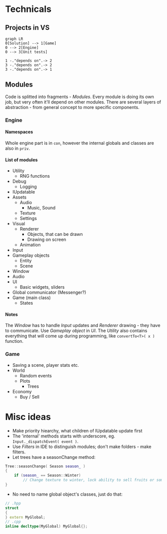 # Technicals
## Projects in VS
```mermaid
graph LR
0[Solution] --> 1[Game]
0 --> 2[Engine]
0 --> 3[Unit tests]

1 -."depends on".-> 2
3 -."depends on".-> 2
3 -."depends on".-> 1
```
## Modules
Code is splitted into fragments - *Modules*. Every module is doing its own job, but very often it'll depend on other modules. There are several layers of abstraction - from general concept to more specific components.
### Engine
#### Namespaces
Whole engine part is in `con`, however the internal globals and classes are also in `priv`.
#### List of modules
* Utility
    * RNG functions
* Debug
    * Logging
* IUpdatable
* Assets
    * Audio
        * Music, Sound
    * Texture
    * Settings
* Visual
    * Renderer
        * Objects, that can be drawn
        * Drawing on screen
    * Animation
* Input
* Gameplay objects 
    * Entity
    * Scene
* Window
* Audio 
* UI
    * Basic widgets, sliders
* Global communicator  (Messenger?)
* Game (main class)
    * States 
#### Notes
The *Window* has to handle *Input* updates and *Renderer* drawing - they have to communicate.
Use *Gameplay object* in *UI*.
The *Utility* also contains everything that will come up during programming, like `convertTo<T>( x )` function.
### Game
* Saving a scene, player stats etc.
* World
    * Random events 
    * Plots
        * Trees
* Economy
    * Buy / Sell
 
# Misc ideas
* Make priority hiearchy, what children of IUpdatable update first
* The 'internal' methods starts with underscore, eg. `Input._dispatchEvent( event )`.
* Use *Filters* in IDE to distinguish modules; don't make folders - make filters. 
 * Let trees have a seasonChange method:
```cpp
Tree::seasonChange( Season season_ )
{
    if (season_ == Season::Winter)
        // Change texture to winter, lock ability to sell fruits or something
}
```
* No need to name global object's classes, just do that:
```cpp
// .hpp
struct 
{
} extern MyGlobal;
// .cpp
inline decltype(MyGlobal) MyGlobal{};
```